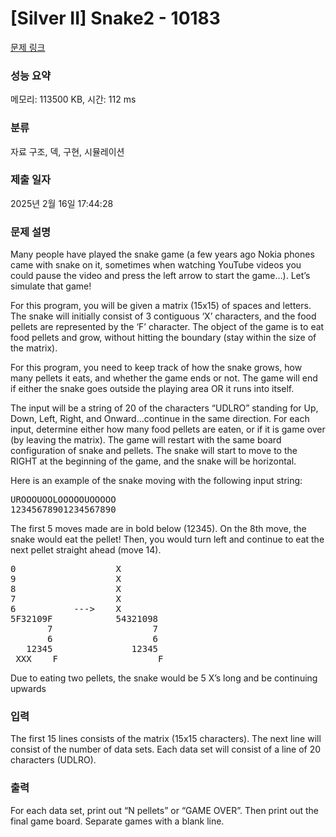 # [Silver II] Snake2 - 10183 

[문제 링크](https://www.acmicpc.net/problem/10183) 

### 성능 요약

메모리: 113500 KB, 시간: 112 ms

### 분류

자료 구조, 덱, 구현, 시뮬레이션

### 제출 일자

2025년 2월 16일 17:44:28

### 문제 설명

<p>Many people have played the snake game (a few years ago Nokia phones came with snake on it, sometimes when watching YouTube videos you could pause the video and press the left arrow to start the game…). Let’s simulate that game!</p>

<p>For this program, you will be given a matrix (15x15) of spaces and letters. The snake will initially consist of 3 contiguous ‘X’ characters, and the food pellets are represented by the ‘F’ character. The object of the game is to eat food pellets and grow, without hitting the boundary (stay within the size of the matrix).</p>

<p>For this program, you need to keep track of how the snake grows, how many pellets it eats, and whether the game ends or not. The game will end if either the snake goes outside the playing area OR it runs into itself.</p>

<p>The input will be a string of 20 of the characters “UDLRO” standing for Up, Down, Left, Right, and Onward…continue in the same direction. For each input, determine either how many food pellets are eaten, or if it is game over (by leaving the matrix). The game will restart with the same board configuration of snake and pellets. The snake will start to move to the RIGHT at the beginning of the game, and the snake will be horizontal.</p>

<p>Here is an example of the snake moving with the following input string:</p>

<pre>UROOOUOOLOOOOOUOOOOO
12345678901234567890</pre>

<p>The first 5 moves made are in bold below (12345). On the 8th move, the snake would eat the pellet! Then, you would turn left and continue to eat the next pellet straight ahead (move 14).</p>

<pre>0                   X
9                   X
8                   X
7                   X
6           --->    X
5F32109F            54321098
       7                   7
       6                   6
   12345               12345
 XXX    F                   F</pre>

<p>Due to eating two pellets, the snake would be 5 X’s long and be continuing upwards</p>

### 입력 

 <p>The first 15 lines consists of the matrix (15x15 characters). The next line will consist of the number of data sets. Each data set will consist of a line of 20 characters (UDLRO).</p>

### 출력 

 <p>For each data set, print out “N pellets” or “GAME OVER”. Then print out the final game board. Separate games with a blank line.</p>

